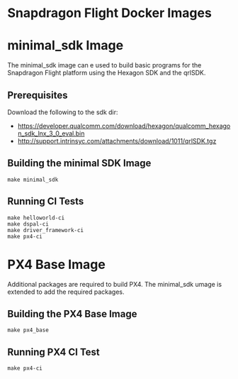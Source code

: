 # Snapdragon Flight Docker Images

# minimal_sdk Image

The minimal_sdk image can e used to build basic programs for the Snapdragon Flight
platform using the Hexagon SDK and the qrlSDK.

## Prerequisites

Download the following to the sdk dir:
- https://developer.qualcomm.com/download/hexagon/qualcomm_hexagon_sdk_lnx_3_0_eval.bin
- http://support.intrinsyc.com/attachments/download/1011/qrlSDK.tgz

## Building the minimal SDK Image ##

```
make minimal_sdk

```
## Running CI Tests ##

```
make helloworld-ci
make dspal-ci
make driver_framework-ci
make px4-ci
```

# PX4 Base Image ##

Additional packages are required to build PX4. The minimal_sdk umage is extended to add the required packages.

## Building the PX4 Base Image ##

```
make px4_base

```

## Running PX4 CI Test ##

```
make px4-ci
```
